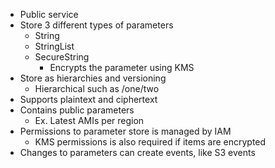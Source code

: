 - Public service
- Store 3 different types of parameters
	- String
	- StringList
	- SecureString
		- Encrypts the parameter using KMS
- Store as hierarchies and versioning
	- Hierarchical such as /one/two
- Supports plaintext and ciphertext
- Contains public parameters
	- Ex. Latest AMIs per region
- Permissions to parameter store is managed by IAM
	- KMS permissions is also required if items are encrypted
- Changes to parameters can create events, like S3 events